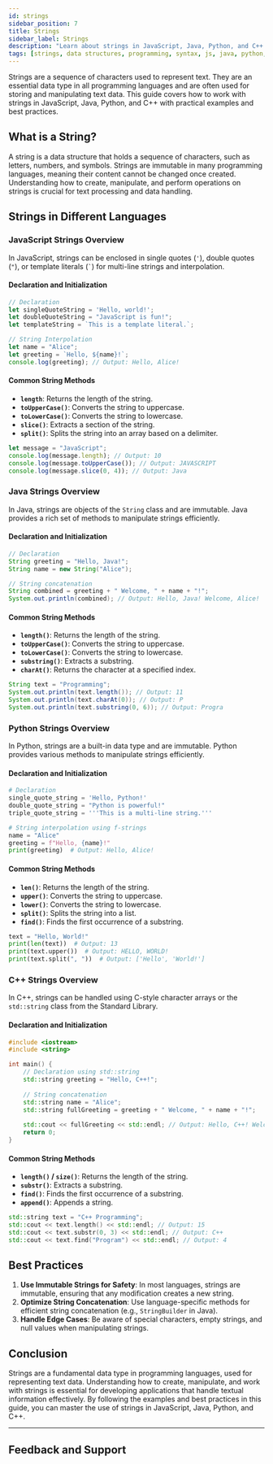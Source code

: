 ```yaml
---
id: strings
sidebar_position: 7
title: Strings
sidebar_label: Strings
description: "Learn about strings in JavaScript, Java, Python, and C++. Understand how to create, manipulate, and use strings effectively in programming."
tags: [strings, data structures, programming, syntax, js, java, python, cpp]
---
```


Strings are a sequence of characters used to represent text. They are an essential data type in all programming languages and are often used for storing and manipulating text data. This guide covers how to work with strings in JavaScript, Java, Python, and C++ with practical examples and best practices.

<Ads />

## What is a String?

A string is a data structure that holds a sequence of characters, such as letters, numbers, and symbols. Strings are immutable in many programming languages, meaning their content cannot be changed once created. Understanding how to create, manipulate, and perform operations on strings is crucial for text processing and data handling.

## Strings in Different Languages

<Tabs>
  <TabItem value="javascript" label="JavaScript" default>

### JavaScript Strings Overview

In JavaScript, strings can be enclosed in single quotes (`'`), double quotes (`"`), or template literals (`` ` ``) for multi-line strings and interpolation.

#### Declaration and Initialization

```js title="JavaScript String Example"
// Declaration
let singleQuoteString = 'Hello, world!';
let doubleQuoteString = "JavaScript is fun!";
let templateString = `This is a template literal.`;

// String Interpolation
let name = "Alice";
let greeting = `Hello, ${name}!`;
console.log(greeting); // Output: Hello, Alice!
```

#### Common String Methods

- **`length`**: Returns the length of the string.
- **`toUpperCase()`**: Converts the string to uppercase.
- **`toLowerCase()`**: Converts the string to lowercase.
- **`slice()`**: Extracts a section of the string.
- **`split()`**: Splits the string into an array based on a delimiter.

```js title="JavaScript String Methods Example"
let message = "JavaScript";
console.log(message.length); // Output: 10
console.log(message.toUpperCase()); // Output: JAVASCRIPT
console.log(message.slice(0, 4)); // Output: Java
```

  </TabItem>

  <TabItem value="java" label="Java">

### Java Strings Overview

In Java, strings are objects of the `String` class and are immutable. Java provides a rich set of methods to manipulate strings efficiently.

#### Declaration and Initialization

```java title="Java String Example"
// Declaration
String greeting = "Hello, Java!";
String name = new String("Alice");

// String concatenation
String combined = greeting + " Welcome, " + name + "!";
System.out.println(combined); // Output: Hello, Java! Welcome, Alice!
```

#### Common String Methods

- **`length()`**: Returns the length of the string.
- **`toUpperCase()`**: Converts the string to uppercase.
- **`toLowerCase()`**: Converts the string to lowercase.
- **`substring()`**: Extracts a substring.
- **`charAt()`**: Returns the character at a specified index.

```java title="Java String Methods Example"
String text = "Programming";
System.out.println(text.length()); // Output: 11
System.out.println(text.charAt(0)); // Output: P
System.out.println(text.substring(0, 6)); // Output: Progra
```

  </TabItem>

  <TabItem value="python" label="Python">

### Python Strings Overview

In Python, strings are a built-in data type and are immutable. Python provides various methods to manipulate strings efficiently.

#### Declaration and Initialization

```python title="Python String Example"
# Declaration
single_quote_string = 'Hello, Python!'
double_quote_string = "Python is powerful!"
triple_quote_string = '''This is a multi-line string.'''

# String interpolation using f-strings
name = "Alice"
greeting = f"Hello, {name}!"
print(greeting)  # Output: Hello, Alice!
```

#### Common String Methods

- **`len()`**: Returns the length of the string.
- **`upper()`**: Converts the string to uppercase.
- **`lower()`**: Converts the string to lowercase.
- **`split()`**: Splits the string into a list.
- **`find()`**: Finds the first occurrence of a substring.

```python title="Python String Methods Example"
text = "Hello, World!"
print(len(text))  # Output: 13
print(text.upper())  # Output: HELLO, WORLD!
print(text.split(", "))  # Output: ['Hello', 'World!']
```

  </TabItem>

  <TabItem value="cpp" label="C++">

### C++ Strings Overview

In C++, strings can be handled using C-style character arrays or the `std::string` class from the Standard Library.

#### Declaration and Initialization

```cpp title="C++ String Example"
#include <iostream>
#include <string>

int main() {
    // Declaration using std::string
    std::string greeting = "Hello, C++!";
    
    // String concatenation
    std::string name = "Alice";
    std::string fullGreeting = greeting + " Welcome, " + name + "!";
    
    std::cout << fullGreeting << std::endl; // Output: Hello, C++! Welcome, Alice!
    return 0;
}
```

#### Common String Methods

- **`length()` / `size()`**: Returns the length of the string.
- **`substr()`**: Extracts a substring.
- **`find()`**: Finds the first occurrence of a substring.
- **`append()`**: Appends a string.

```cpp title="C++ String Methods Example"
std::string text = "C++ Programming";
std::cout << text.length() << std::endl; // Output: 15
std::cout << text.substr(0, 3) << std::endl; // Output: C++
std::cout << text.find("Program") << std::endl; // Output: 4
```

  </TabItem>
</Tabs>

<AdsComponent />

## Best Practices

1. **Use Immutable Strings for Safety**: In most languages, strings are immutable, ensuring that any modification creates a new string.
2. **Optimize String Concatenation**: Use language-specific methods for efficient string concatenation (e.g., `StringBuilder` in Java).
3. **Handle Edge Cases**: Be aware of special characters, empty strings, and null values when manipulating strings.


## Conclusion

Strings are a fundamental data type in programming languages, used for representing text data. Understanding how to create, manipulate, and work with strings is essential for developing applications that handle textual information effectively. By following the examples and best practices in this guide, you can master the use of strings in JavaScript, Java, Python, and C++.

<AdsComponent />

---

<h2 className="text-center">Feedback and Support</h2>

<GiscusComponent />
